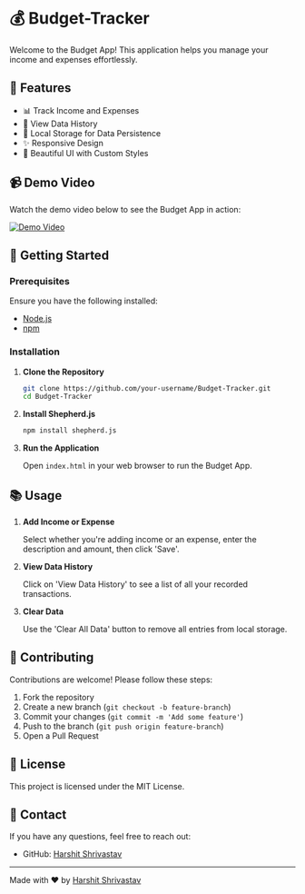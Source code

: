 # 💰 Budget-Tracker

Welcome to the Budget App! This application helps you manage your income and expenses effortlessly.

## 🌟 Features

- 📊 Track Income and Expenses
- 📆 View Data History
- 💾 Local Storage for Data Persistence
- ✨ Responsive Design
- 🎨 Beautiful UI with Custom Styles

## 📹 Demo Video

Watch the demo video below to see the Budget App in action:

[![Demo Video](https://img.youtube.com/vi/YOUR_VIDEO_ID/maxresdefault.jpg)](https://www.youtube.com/watch?v=)

## 🚀 Getting Started

### Prerequisites

Ensure you have the following installed:

- [Node.js](https://nodejs.org/)
- [npm](https://www.npmjs.com/)

### Installation

1. **Clone the Repository**

    ```sh
    git clone https://github.com/your-username/Budget-Tracker.git
    cd Budget-Tracker
    ```

2. **Install Shepherd.js**

    ```sh
    npm install shepherd.js
    ```

3. **Run the Application**

    Open `index.html` in your web browser to run the Budget App.

## 📚 Usage

1. **Add Income or Expense**

    Select whether you're adding income or an expense, enter the description and amount, then click 'Save'.

2. **View Data History**

    Click on 'View Data History' to see a list of all your recorded transactions.

3. **Clear Data**

    Use the 'Clear All Data' button to remove all entries from local storage.

## 👥 Contributing

Contributions are welcome! Please follow these steps:

1. Fork the repository
2. Create a new branch (`git checkout -b feature-branch`)
3. Commit your changes (`git commit -m 'Add some feature'`)
4. Push to the branch (`git push origin feature-branch`)
5. Open a Pull Request

## 📝 License

This project is licensed under the MIT License.

## 📧 Contact

If you have any questions, feel free to reach out:

- GitHub: [Harshit Shrivastav](https://github.com/Harshit-shrivastav)

---

Made with ❤️ by [Harshit Shrivastav](https://github.com/Harshit-shrivastav)
